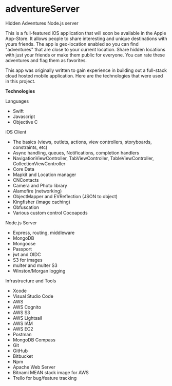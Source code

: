 # adventureServer

Hidden Adventures Node.js server

This is a full-featured iOS application that will soon be available in the Apple App-Store. It allows people to share interesting and unique destinations with yours friends. The app is geo-location enabled so you can find "adventures" that are close to your current location. Share hidden locations with just your friends or make them public for everyone. You can rate these adventures and flag them as favorites. 

This app was originally written to gain experience in building out a full-stack cloud hosted mobile application. Here are the technologies that were used in this project.

**Technologies**

Languages
* Swift
* Javascript
* Objective C

iOS Client
* The basics (views, outlets, actions, view controllers, storyboards, constraints, etc)
* Async handling, queues, Notifications, completion handlers
* NavigationViewController, TabViewController, TableViewController, CollectionViewController
* Core Data
* Mapkit and Location manager
* CNContacts
* Camera and Photo library
* Alamofire (networking)
* ObjectMapper and EVReflection (JSON to object)
* Kingfisher (image caching)
* Obfuscation
* Various custom control Cocoapods

Node.js Server
* Express, routing, middleware
* MongoDB
* Mongoose
* Passport
* jwt and OIDC
* S3 for images
* multer and multer S3
* Winston/Morgan logging

Infrastructure and Tools
* Xcode
* Visual Studio Code
* AWS
* AWS Cognito
* AWS S3
* AWS Lightsail
* AWS IAM
* AWS EC2
* Postman 
* MongoDB Compass
* Git
* GitHub
* Bitbucket
* Npm
* Apache Web Server
* Bitnami MEAN stack image for AWS
* Trello for bug/feature tracking

